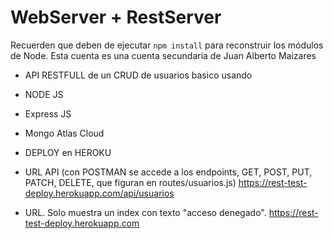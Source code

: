# WebServer + RestServer

Recuerden que deben de ejecutar ```npm install``` para reconstruir los módulos de Node.
Esta cuenta es una cuenta secundaria de Juan Alberto Maizares


* API RESTFULL de un CRUD de usuarios basico usando
* NODE JS
* Express JS
* Mongo Atlas Cloud

* DEPLOY en HEROKU
* URL API (con POSTMAN se accede a los endpoints, GET, POST, PUT, PATCH, DELETE, que figuran en routes/usuarios.js)
https://rest-test-deploy.herokuapp.com/api/usuarios

* URL. Solo muestra un index con texto "acceso denegado".
https://rest-test-deploy.herokuapp.com

